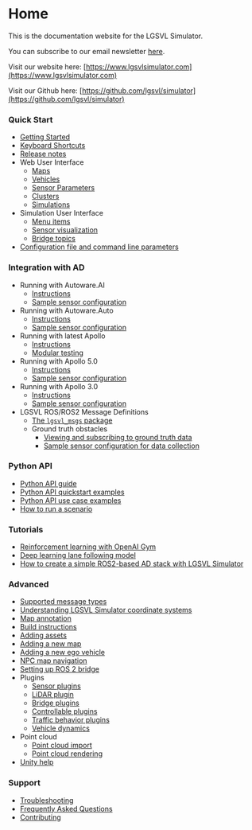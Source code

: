 # Home

This is the documentation website for the LGSVL Simulator.

You can subscribe to our email newsletter [here](http://eepurl.com/go_1w9).

Visit our website here: [https://www.lgsvlsimulator.com](https://www.lgsvlsimulator.com)

Visit our Github here: [https://github.com/lgsvl/simulator](https://github.com/lgsvl/simulator)

### Quick Start
* [Getting Started](getting-started.md)
* [Keyboard Shortcuts](keyboard-shortcuts.md)
* [Release notes](changelog.md)
* Web User Interface
	* [Maps](maps-tab.md)
	* [Vehicles](vehicles-tab.md)
	* [Sensor Parameters](sensor-json-options.md)
	* [Clusters](clusters-tab.md)
	* [Simulations](simulations-tab.md)
* Simulation User Interface
    * [Menu items](simulation-menu.md)
    * [Sensor visualization](sensor-visualizers.md)
    * [Bridge topics](bridge-connection-ui.md)
* [Configuration file and command line parameters](config-and-cmd-line-params.md)

### Integration with AD
* Running with Autoware.AI
	* [Instructions](autoware-instructions.md)
	* [Sample sensor configuration](autoware-json-example.md)
* Running with Autoware.Auto
	* [Instructions](autoware-auto-instructions.md)
	* [Sample sensor configuration](autoware-auto-json-example.md)
* Running with latest Apollo
	* [Instructions](apollo-master-instructions.md)
	* [Modular testing](modular-testing.md)
* Running with Apollo 5.0
	* [Instructions](apollo5-0-instructions.md)
	* [Sample sensor configuration](apollo5-0-json-example.md)
* Running with Apollo 3.0
	* [Instructions](apollo-instructions.md)
	* [Sample sensor configuration](apollo-json-example.md)
* LGSVL ROS/ROS2 Message Definitions
	* [The `lgsvl_msgs` package](lgsvl-msgs.md)
	* Ground truth obstacles
		* [Viewing and subscribing to ground truth data](perception-ground-truth.md)
		* [Sample sensor configuration for data collection](ground-truth-json-example.md)

### Python API
* [Python API guide](python-api.md)
* [Python API quickstart examples](api-quickstart-descriptions.md)
* [Python API use case examples](api-example-descriptions.md)
* [How to run a scenario](api-how-to-run-scenario.md)

### Tutorials
* [Reinforcement learning with OpenAI Gym](openai-gym.md)
* [Deep learning lane following model](lane-following.md)
* [How to create a simple ROS2-based AD stack with LGSVL Simulator](create-ros2-ad-stack.md)

### Advanced
* [Supported message types](simulator-messages.md)
* [Understanding LGSVL Simulator coordinate systems](simulator-coordinate-system.md)
* [Map annotation](map-annotation.md)
* [Build instructions](build-instructions.md)
* [Adding assets](assets.md)
* [Adding a new map](add-new-map.md)
* [Adding a new ego vehicle](add-new-ego-vehicle.md)
* [NPC map navigation](npc-map-navigation.md)
* [Setting up ROS 2 bridge](ros2-bridge.md)
* Plugins
	* [Sensor plugins](sensor-plugins.md)
	* [LiDAR plugin](lidar-plugin.md)
	* [Bridge plugins](bridge-plugins.md)
	* [Controllable plugins](controllable-plugins.md)
	* [Traffic behavior plugins](npc-plugins.md)
	* [Vehicle dynamics](ego-vehicle-dynamics.md)
* Point cloud
	* [Point cloud import](pointcloud-import.md)
	* [Point cloud rendering](pointcloud-rendering.md)
* [Unity help](unity-help.md)

### Support
* [Troubleshooting](troubleshooting.md)
* [Frequently Asked Questions](faq.md)
* [Contributing](contributing.md)
